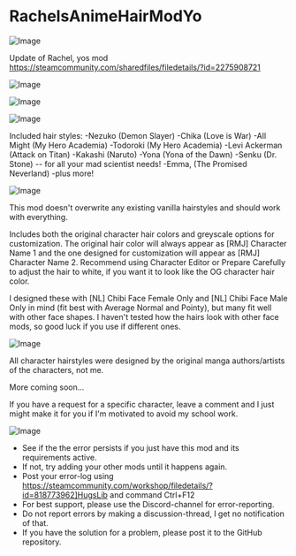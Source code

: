 # RachelsAnimeHairModYo

![Image](https://i.imgur.com/buuPQel.png)

Update of Rachel, yos mod
https://steamcommunity.com/sharedfiles/filedetails/?id=2275908721

![Image](https://i.imgur.com/pufA0kM.png)

	
![Image](https://i.imgur.com/Z4GOv8H.png)

![Image](https://imgur.com/xDonl3w)

Included hair styles:
-Nezuko (Demon Slayer)
-Chika (Love is War)
-All Might (My Hero Academia)
-Todoroki (My Hero Academia)
-Levi Ackerman (Attack on Titan)
-Kakashi (Naruto)
-Yona (Yona of the Dawn)
-Senku (Dr. Stone) -- for all your mad scientist needs!
-Emma, (The Promised Neverland)
-plus more!

![Image](https://imgur.com/MsFiUVG)

This mod doesn't overwrite any existing vanilla hairstyles and should work with everything.

Includes both the original character hair colors and greyscale options for customization. The original hair color will always appear as [RMJ] Character Name 1 and the one designed for customization will appear as [RMJ] Character Name 2. Recommend using Character Editor or Prepare Carefully to adjust the hair to white, if you want it to look like the OG character hair color. 

I designed these with [NL] Chibi Face Female Only and [NL] Chibi Face Male Only in mind (fit best with Average Normal and Pointy), but many fit well with other face shapes. I haven't tested how the hairs look with other face mods, so good luck if you use if different ones. 

![Image](https://imgur.com/uk9ESF3)

All character hairstyles were designed by the original manga authors/artists of the characters, not me. 




More coming soon...

If you have a request for a specific character, leave a comment and I just might make it for you if I'm motivated to avoid my school work.

![Image](https://i.imgur.com/PwoNOj4.png)



-  See if the the error persists if you just have this mod and its requirements active.
-  If not, try adding your other mods until it happens again.
-  Post your error-log using https://steamcommunity.com/workshop/filedetails/?id=818773962]HugsLib and command Ctrl+F12
-  For best support, please use the Discord-channel for error-reporting.
-  Do not report errors by making a discussion-thread, I get no notification of that.
-  If you have the solution for a problem, please post it to the GitHub repository.



